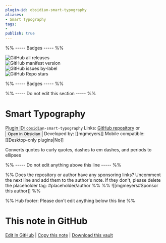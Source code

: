 ```yaml
---
plugin-id: obsidian-smart-typography
aliases:
- Smart Typography
tags: 
- 
publish: true
---
```


%% ----- Badges ----- %%

![GitHub all releases](https://img.shields.io/github/downloads/mgmeyers/obsidian-smart-typography/total?color=573E7A&logo=github&style=for-the-badge)   
![GitHub manifest version](https://img.shields.io/github/manifest-json/v/mgmeyers/obsidian-smart-typography?color=573E7A&logo=github&style=for-the-badge)   
![GitHub issues by-label](https://img.shields.io/github/issues/mgmeyers/obsidian-smart-typography/help%20wanted?color=573E7A&logo=github&style=for-the-badge)   
![GitHub Repo stars](https://img.shields.io/github/stars/mgmeyers/obsidian-smart-typography?color=573E7A&logo=github&style=for-the-badge)

%% ----- Badges ----- %%

%% ----- Do not edit this section ----- %%

# Smart Typography

Plugin ID: `obsidian-smart-typography`
Links: [GitHub repository](https://github.com/mgmeyers/obsidian-smart-typography) or [<button id=HH>Open in Obsidian</button>](obsidian://goto-plugin?id=obsidian-smart-typography)
Developed by: [[mgmeyers]]
Mobile compatible: [[Desktop-only plugins|No]]

Converts quotes to curly quotes, dashes to em dashes, and periods to ellipses

%% ----- Do not edit anything above this line ----- %% 

%% Does the repository or author have any sponsoring links? Uncomment the next line and add them to the author's note. If they don't, please delete the placeholder tag: #placeholder/author %%
%% ![[mgmeyers#Sponsor this author]] %%

%% Hub footer: Please don't edit anything below this line %%

# This note in GitHub

<span class="git-footer">[Edit In GitHub](https://github.dev/obsidian-community/obsidian-hub/blob/main/02%20-%20Community%20Expansions/02.05%20All%20Community%20Expansions/Plugins/obsidian-smart-typography.md "git-hub-edit-note") | [Copy this note](https://raw.githubusercontent.com/obsidian-community/obsidian-hub/main/02%20-%20Community%20Expansions/02.05%20All%20Community%20Expansions/Plugins/obsidian-smart-typography.md "git-hub-copy-note") | [Download this vault](https://github.com/obsidian-community/obsidian-hub/archive/refs/heads/main.zip "git-hub-download-vault") </span>
